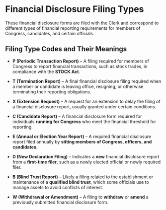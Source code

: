 # Financial Disclosure Filing Types

These financial disclosure forms are filed with the Clerk and correspond to different types of financial reporting requirements for members of Congress, candidates, and certain officials.

## Filing Type Codes and Their Meanings

- **P (Periodic Transaction Report)** – A filing required for members of Congress to report financial transactions, such as stock trades, in compliance with the **STOCK Act**.

- **T (Termination Report)** – A final financial disclosure filing required when a member or candidate is leaving office, resigning, or otherwise terminating their reporting obligations.

- **X (Extension Request)** – A request for an extension to delay the filing of a financial disclosure report, usually granted under certain conditions.

- **C (Candidate Report)** – A financial disclosure form required for individuals **running for Congress** who meet the financial threshold for reporting.

- **E (Annual or Election Year Report)** – A required financial disclosure report filed annually by **sitting members of Congress, officers, and candidates**.

- **D (New Declaration Filing)** – Indicates a **new** financial disclosure report from a **first-time filer**, such as a newly elected official or newly required filer.

- **B (Blind Trust Report)** – Likely a filing related to the establishment or maintenance of a **qualified blind trust**, which some officials use to manage assets to avoid conflicts of interest.

- **W (Withdrawal or Amendment)** – A filing to **withdraw** or **amend** a previously submitted financial disclosure form.

